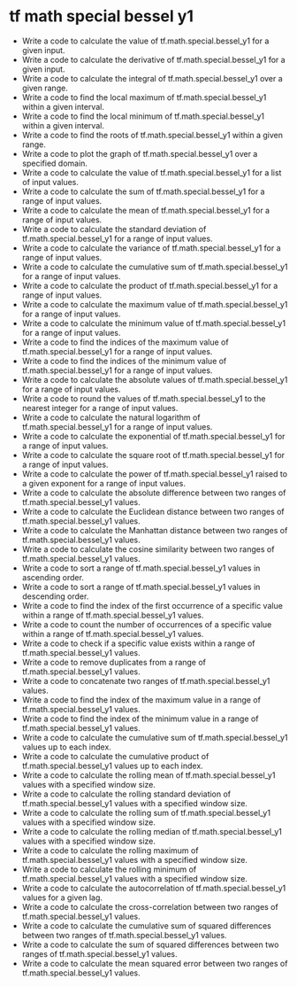 # tf math special bessel y1

- Write a code to calculate the value of tf.math.special.bessel_y1 for a given input.
- Write a code to calculate the derivative of tf.math.special.bessel_y1 for a given input.
- Write a code to calculate the integral of tf.math.special.bessel_y1 over a given range.
- Write a code to find the local maximum of tf.math.special.bessel_y1 within a given interval.
- Write a code to find the local minimum of tf.math.special.bessel_y1 within a given interval.
- Write a code to find the roots of tf.math.special.bessel_y1 within a given range.
- Write a code to plot the graph of tf.math.special.bessel_y1 over a specified domain.
- Write a code to calculate the value of tf.math.special.bessel_y1 for a list of input values.
- Write a code to calculate the sum of tf.math.special.bessel_y1 for a range of input values.
- Write a code to calculate the mean of tf.math.special.bessel_y1 for a range of input values.
- Write a code to calculate the standard deviation of tf.math.special.bessel_y1 for a range of input values.
- Write a code to calculate the variance of tf.math.special.bessel_y1 for a range of input values.
- Write a code to calculate the cumulative sum of tf.math.special.bessel_y1 for a range of input values.
- Write a code to calculate the product of tf.math.special.bessel_y1 for a range of input values.
- Write a code to calculate the maximum value of tf.math.special.bessel_y1 for a range of input values.
- Write a code to calculate the minimum value of tf.math.special.bessel_y1 for a range of input values.
- Write a code to find the indices of the maximum value of tf.math.special.bessel_y1 for a range of input values.
- Write a code to find the indices of the minimum value of tf.math.special.bessel_y1 for a range of input values.
- Write a code to calculate the absolute values of tf.math.special.bessel_y1 for a range of input values.
- Write a code to round the values of tf.math.special.bessel_y1 to the nearest integer for a range of input values.
- Write a code to calculate the natural logarithm of tf.math.special.bessel_y1 for a range of input values.
- Write a code to calculate the exponential of tf.math.special.bessel_y1 for a range of input values.
- Write a code to calculate the square root of tf.math.special.bessel_y1 for a range of input values.
- Write a code to calculate the power of tf.math.special.bessel_y1 raised to a given exponent for a range of input values.
- Write a code to calculate the absolute difference between two ranges of tf.math.special.bessel_y1 values.
- Write a code to calculate the Euclidean distance between two ranges of tf.math.special.bessel_y1 values.
- Write a code to calculate the Manhattan distance between two ranges of tf.math.special.bessel_y1 values.
- Write a code to calculate the cosine similarity between two ranges of tf.math.special.bessel_y1 values.
- Write a code to sort a range of tf.math.special.bessel_y1 values in ascending order.
- Write a code to sort a range of tf.math.special.bessel_y1 values in descending order.
- Write a code to find the index of the first occurrence of a specific value within a range of tf.math.special.bessel_y1 values.
- Write a code to count the number of occurrences of a specific value within a range of tf.math.special.bessel_y1 values.
- Write a code to check if a specific value exists within a range of tf.math.special.bessel_y1 values.
- Write a code to remove duplicates from a range of tf.math.special.bessel_y1 values.
- Write a code to concatenate two ranges of tf.math.special.bessel_y1 values.
- Write a code to find the index of the maximum value in a range of tf.math.special.bessel_y1 values.
- Write a code to find the index of the minimum value in a range of tf.math.special.bessel_y1 values.
- Write a code to calculate the cumulative sum of tf.math.special.bessel_y1 values up to each index.
- Write a code to calculate the cumulative product of tf.math.special.bessel_y1 values up to each index.
- Write a code to calculate the rolling mean of tf.math.special.bessel_y1 values with a specified window size.
- Write a code to calculate the rolling standard deviation of tf.math.special.bessel_y1 values with a specified window size.
- Write a code to calculate the rolling sum of tf.math.special.bessel_y1 values with a specified window size.
- Write a code to calculate the rolling median of tf.math.special.bessel_y1 values with a specified window size.
- Write a code to calculate the rolling maximum of tf.math.special.bessel_y1 values with a specified window size.
- Write a code to calculate the rolling minimum of tf.math.special.bessel_y1 values with a specified window size.
- Write a code to calculate the autocorrelation of tf.math.special.bessel_y1 values for a given lag.
- Write a code to calculate the cross-correlation between two ranges of tf.math.special.bessel_y1 values.
- Write a code to calculate the cumulative sum of squared differences between two ranges of tf.math.special.bessel_y1 values.
- Write a code to calculate the sum of squared differences between two ranges of tf.math.special.bessel_y1 values.
- Write a code to calculate the mean squared error between two ranges of tf.math.special.bessel_y1 values.